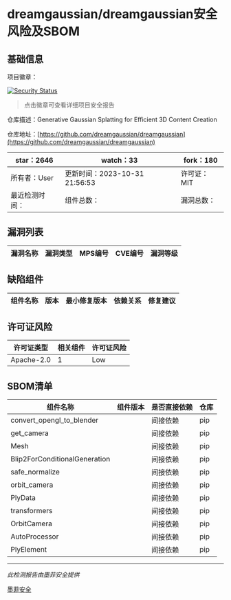 # dreamgaussian/dreamgaussian安全风险及SBOM

## 基础信息

项目徽章：

[![Security Status](https://www.murphysec.com/platform3/v31/badge/1721596995959287808.svg)](https://www.murphysec.com/console/report/1721596995518885888/1721596995959287808)

> 点击徽章可查看详细项目安全报告

仓库描述：Generative Gaussian Splatting for Efficient 3D Content Creation

仓库地址：[https://github.com/dreamgaussian/dreamgaussian](https://github.com/dreamgaussian/dreamgaussian)

| star：2646 | watch：33 | fork：180 |
| ----------- | -------------- | ------------ |
| 所有者：User | 更新时间：2023-10-31 21:56:53 | 许可证：MIT |
| 最近检测时间： | 组件总数： | 漏洞总数： |




## 漏洞列表

| 漏洞名称 | 漏洞类型 | MPS编号 | CVE编号 | 漏洞等级 |
| ------- | ------ | ------- | ------ | ----- |





## 缺陷组件

| 组件名称 | 版本 | 最小修复版本 | 依赖关系 | 修复建议 |
| -------- | ---- | ------------ | -------- | -------- |





## 许可证风险

| 许可证类型 | 相关组件 | 许可证风险 |
| ---------- | -------- | ---------- |
|Apache-2.0|1|Low|




## SBOM清单

| 组件名称 | 组件版本 | 是否直接依赖 | 仓库 |
| -------- | -------- | ------------ | ---- |
|convert_opengl_to_blender||间接依赖|pip|
|get_camera||间接依赖|pip|
|Mesh||间接依赖|pip|
|Blip2ForConditionalGeneration||间接依赖|pip|
|safe_normalize||间接依赖|pip|
|orbit_camera||间接依赖|pip|
|PlyData||间接依赖|pip|
|transformers||间接依赖|pip|
|OrbitCamera||间接依赖|pip|
|AutoProcessor||间接依赖|pip|
|PlyElement||间接依赖|pip|


------

*此检测报告由墨菲安全提供*

[墨菲安全](www.murphysec.com)